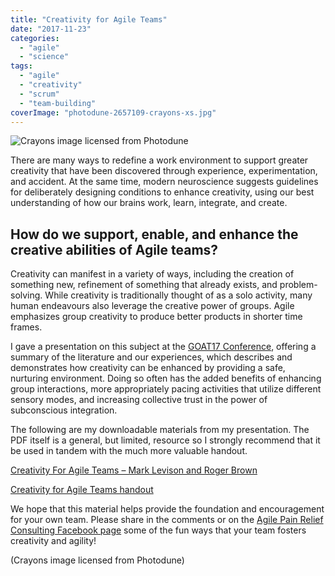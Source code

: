 ```yaml
---
title: "Creativity for Agile Teams"
date: "2017-11-23"
categories: 
  - "agile"
  - "science"
tags: 
  - "agile"
  - "creativity"
  - "scrum"
  - "team-building"
coverImage: "photodune-2657109-crayons-xs.jpg"
---
```


![Crayons image licensed from Photodune](src/content/blog/creativity-for-agile-teams-2/images/photodune-2657109-crayons-xs.jpg)

There are many ways to redefine a work environment to support greater creativity that have been discovered through experience, experimentation, and accident. At the same time, modern neuroscience suggests guidelines for deliberately designing conditions to enhance creativity, using our best understanding of how our brains work, learn, integrate, and create.

## How do we support, enable, and enhance the creative abilities of Agile teams?

Creativity can manifest in a variety of ways, including the creation of something new, refinement of something that already exists, and problem-solving. While creativity is traditionally thought of as a solo activity, many human endeavours also leverage the creative power of groups. Agile emphasizes group creativity to produce better products in shorter time frames.

I gave a presentation on this subject at the [GOAT17 Conference](https://goagiletour.ca/), offering a summary of the literature and our experiences, which describes and demonstrates how creativity can be enhanced by providing a safe, nurturing environment. Doing so often has the added benefits of enhancing group interactions, more appropriately pacing activities that utilize different sensory modes, and increasing collective trust in the power of subconscious integration.

The following are my downloadable materials from my presentation. The PDF itself is a general, but limited, resource so I strongly recommend that it be used in tandem with the much more valuable handout.

[Creativity For Agile Teams – Mark Levison and Roger Brown](https://www.dropbox.com/s/vzphreqhck060ti/CreativityForAgileTeams2017.pdf?dl=0)

[Creativity for Agile Teams handout](https://www.dropbox.com/s/4d4vnpho8kepz8i/Creativity%20for%20Agile%20Teams%20%E2%80%93%20GOAT2017.pdf?dl=0)

We hope that this material helps provide the foundation and encouragement for your own team. Please share in the comments or on the [Agile Pain Relief Consulting Facebook page](https://www.facebook.com/agilepainrelief/) some of the fun ways that your team fosters creativity and agility!

(Crayons image licensed from Photodune)
